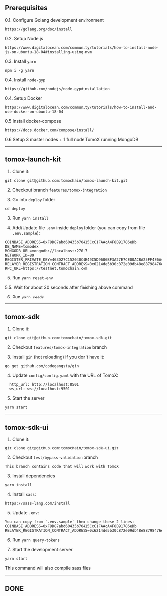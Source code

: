 ## Prerequisites
0.1. Configure Golang development environment
```
https://golang.org/doc/install
```

0.2. Setup Node.js
```
https://www.digitalocean.com/community/tutorials/how-to-install-node-js-on-ubuntu-18-04#installing-using-nvm
```

0.3. Install `yarn`
```
npm i -g yarn
```

0.4. Install `node-gyp`
```
https://github.com/nodejs/node-gyp#installation
```

0.4. Setup Docker
```
https://www.digitalocean.com/community/tutorials/how-to-install-and-use-docker-on-ubuntu-18-04
```

0.5 Install docker-compose
```
https://docs.docker.com/compose/install/
```

0.6 Setup 3 master nodes + 1 full node TomoX running MongoDB

----------------

## tomox-launch-kit
1. Clone it: 
```
git clone git@github.com:tomochain/tomox-launch-kit.git
```
2. Checkout branch `features/tomox-integration`

3. Go into `deploy` folder
```
cd deploy
```

3. Run `yarn install`

4. Add/Update file `.env` inside `deploy` folder (you can copy from file `.env.sample`):
```
COINBASE_ADDRESS=0xF9D87abd60435b70415CcC1FAAcA4F8B91786eDb
DB_NAME=tomodex
MONGODB_URL=mongodb://localhost:27017
NETWORK_ID=89
REGISTER_PRIVATE_KEY=463D27C152040C4E49C5D9606BF3A27E7CE00ACBA25FF4E6A42DD486C27443DA
RELAYER_REGISTRATION_CONTRACT_ADDRESS=0x6214de5b30c872e09db48e88798476ecce8c8da2
RPC_URL=https://testnet.tomochain.com

```

5. Run `yarn reset-env`

5.5. Wait for about 30 seconds after finishing above command

6. Run `yarn seeds`

----------------
## tomox-sdk
1. Clone it:
```
git clone git@github.com:tomochain/tomox-sdk.git
```
2.  Checkout `features/tomox-integration` branch

3. Install `gin` (hot reloading) if you don't have it:
```
go get github.com/codegangsta/gin
```

4. Update `config/config.yaml` with the URL of TomoX:
```
  http_url: http://localhost:8501
  ws_url: ws://localhost:9501
```

5. Start the server
```
yarn start
```

----------------
## tomox-sdk-ui
1. Clone it:
```
git clone git@github.com:tomochain/tomox-sdk-ui.git
```

2.  Checkout `test/bypass-validation` branch
```
This branch contains code that will work with TomoX
```

3. Install dependencies
```
yarn install
```
4. Install `sass`:
```
https://sass-lang.com/install
```

5. Update `.env`:
```
You can copy from `.env.sample` then change these 2 lines:
COINBASE_ADDRESS=0xF9D87abd60435b70415CcC1FAAcA4F8B91786eDb
RELAYER_REGISTRATION_CONTRACT_ADDRESS=0x6214de5b30c872e09db48e88798476ecce8c8da2
```

6. Run `yarn query-tokens`

7. Start the development server
```
yarn start
```
This command will also compile sass files

----------------
## DONE
